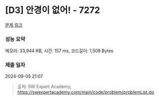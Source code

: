 # [D3] 안경이 없어! - 7272 

[문제 링크](https://swexpertacademy.com/main/code/problem/problemDetail.do?contestProbId=AWl0ZQ8qn7UDFAXz) 

### 성능 요약

메모리: 33,944 KB, 시간: 157 ms, 코드길이: 1,508 Bytes

### 제출 일자

2024-09-05 21:07



> 출처: SW Expert Academy, https://swexpertacademy.com/main/code/problem/problemList.do